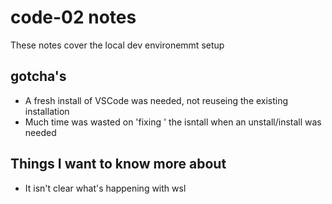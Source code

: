 # code-02 notes

These notes cover the local dev environemmt setup

## gotcha's
* A fresh install of VSCode was needed, not reuseing the existing installation
* Much time was wasted on 'fixing ' the isntall when an unstall/install was needed

## Things I want to know more about
* It isn't clear what's happening with wsl
